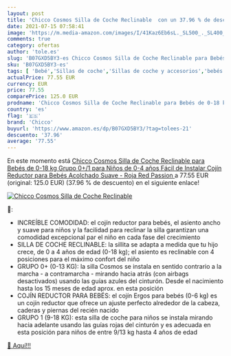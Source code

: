 ```yaml
---
layout: post
title: 'Chicco Cosmos Silla de Coche Reclinable  con un 37.96 % de descuento'
date: 2021-07-15 07:58:41
image: 'https://m.media-amazon.com/images/I/41Kaz6Eb6sL._SL500_._SL400_.jpg'
comments: true
category: ofertas
author: 'tole.es'
slug: 'B07GXD5BY3-es Chicco Cosmos Silla de Coche Reclinable para Bebés de 0-18...'
sku: 'B07GXD5BY3-es'
tags: [ 'Bebé','Sillas de coche','Sillas de coche y accesorios','bebés','chicco','coche','de','silla', ]
actualPrice: 77.55 EUR
currency: EUR
price: 77.55
comparePrice: 125.0 EUR
prodname: 'Chicco Cosmos Silla de Coche Reclinable para Bebés de 0-18 kg  Grupo 0+/1 para Niños de 0-4 años  Fácil de Instalar  Cojín Reductor para Bebés  Acolchado Suave - Roja  Red Passion '
country: 'es'
flag: '🇪🇸'
brand: 'Chicco'
buyurl: 'https://www.amazon.es/dp/B07GXD5BY3/?tag=tolees-21'
descuento: '37.96'
average: '77.55'
---
```


En este momento está [Chicco Cosmos Silla de Coche Reclinable para Bebés de 0-18 kg  Grupo 0+/1 para Niños de 0-4 años  Fácil de Instalar  Cojín Reductor para Bebés  Acolchado Suave - Roja  Red Passion ](https://www.amazon.es/dp/B07GXD5BY3/?tag=tolees-21) a 77.55 EUR (original: 125.0 EUR) (37.96 %  de descuento) en el siguiente enlace!

[![Chicco Cosmos Silla de Coche Reclinable ](https://m.media-amazon.com/images/I/41Kaz6Eb6sL._SL500_._SL400_.jpg)](https://www.amazon.es/dp/B07GXD5BY3/?tag=tolees-21)

🔎:

- INCREÍBLE COMODIDAD: el cojín reductor para bebés, el asiento ancho y suave para niños y la facilidad para reclinar la silla garantizan una comodidad excepcional par el niño en cada fase del crecimiento
- SILLA DE COCHE RECLINABLE: la sillita se adapta a medida que tu hijo crece, de 0 a 4 años de edad (0-18 kg); el asiento es reclinable con 4 posiciones para el máximo confort del niño
- GRUPO 0+ (0-13 KG): la silla Cosmos se instala en sentido contrario a la marcha - a contramarcha - mirando hacia atrás (con airbags desactivados) usando las guías azules del cinturón. Desde el nacimiento hasta los 15 meses de edad aprox. en esta posición
- COJÍN REDUCTOR PARA BEBÉS: el cojín Ergos para bebés (0-6 kg) es un cojín reductor que ofrece un ajuste perfecto alrededor de la cabeza, caderas y piernas del recién nacido
- GRUPO 1 (9-18 KG): esta silla de coche para niños se instala mirando hacia adelante usando las guías rojas del cinturón y es adecuada en esta posición para niños de entre 9/13 kg hasta 4 años de edad

[🛒 Aquí!!!](https://www.amazon.es/dp/B07GXD5BY3/?tag=tolees-21)
